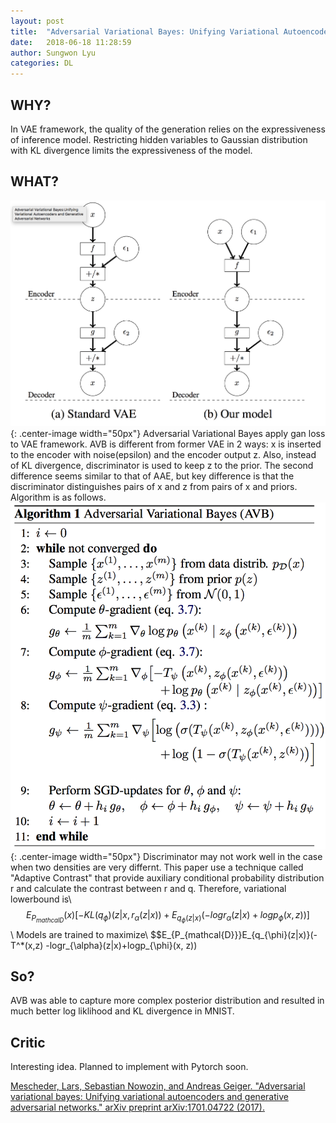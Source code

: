 ```yaml
---
layout: post
title:  "Adversarial Variational Bayes: Unifying Variational Autoencoder and Generative Adversarial Networks"
date:   2018-06-18 11:28:59
author: Sungwon Lyu
categories: DL
---
```


## WHY? 
In VAE framework, the quality of the generation relies on the expressiveness of inference model. Restricting hidden variables to Gaussian distribution with KL divergence limits the expressiveness of the model. 

## WHAT?
![image](/assets/images/avb1.png){: .center-image width="50px"}
Adversarial Variational Bayes apply gan loss to VAE framework. AVB is different from former VAE in 2 ways: x is inserted to the encoder with noise(epsilon) and the encoder output z. Also, instead of KL divergence, discriminator is used to keep z to the prior. The second difference seems similar to that of AAE, but key difference is that the discriminator distinguishes pairs of x and z from pairs of x and priors. Algorithm is as follows. 
![image](/assets/images/avb2.png){: .center-image width="50px"}
Discriminator may not work well in the case when two densities are very differnt. This paper use a technique called "Adaptive Contrast" that provide auxiliary conditional probability distribution r and calculate the contrast between r and q. Therefore, variational lowerbound is\\
$$E_{P_{mathcal{D}}}(x)[-KL(q_{\phi})(z|x, r_{\alpha}(z|x)) + E_{q_{\phi}(z|x)}(-logr_{\alpha}(z|x)+logp_{\phi}(x, z))]$$\\
Models are trained to maximize\\
$$E_{P_{mathcal{D}}}E_{q_{\phi}(z|x)}(-T^*(x,z) -logr_{\alpha}(z|x)+logp_{\phi}(x, z))

## So?
AVB was able to capture more complex posterior distribution and resulted in much better log liklihood and KL divergence in MNIST.

## Critic
Interesting idea. Planned to implement with Pytorch soon.

[Mescheder, Lars, Sebastian Nowozin, and Andreas Geiger. "Adversarial variational bayes: Unifying variational autoencoders and generative adversarial networks." arXiv preprint arXiv:1701.04722 (2017).](https://arxiv.org/abs/1701.04722)